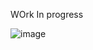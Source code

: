 WOrk In progress

![image](https://github.com/priya006/Calculator/assets/16076524/7699a93d-9405-4a09-bcb2-7e3274078c47)
